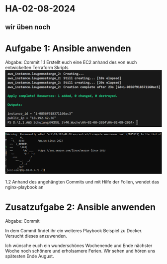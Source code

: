 # HA-02-08-2024
wir üben noch
---
# Aufgabe 1: Ansible anwenden
Abgabe: Commit
1.1 Erstellt euch eine EC2 anhand des von euch entwickelten Terraform Skripts
![ec2](image.png)

![ssh](image-1.png)


1.2 Anhand des angehängten Commits und mit Hilfe der Folien, wendet das nginx-playbook an 

# Zusatzufgabe 2: Ansible anwenden
Abgabe: Commit

In dem Commit findet ihr ein weiteres Playbook Beispiel zu Docker. Versucht dieses anzuwenden.

Ich wünsche euch ein wunderschönes Wochenende und Ende nächster Woche noch schönere und erholsamere Ferien. Wir sehen und hören uns spätesten Ende August.